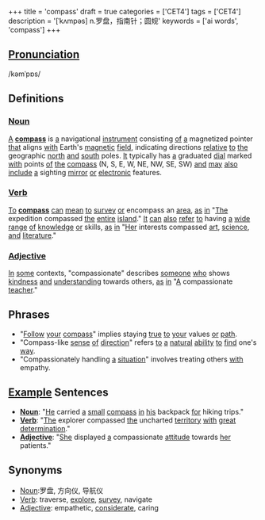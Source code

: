 +++
title = 'compass'
draft = true
categories = ['CET4']
tags = ['CET4']
description = '[ˈkʌmpəs] n.罗盘，指南针；圆规'
keywords = ['ai words', 'compass']
+++

## [Pronunciation](/post/pronunciation/)
/kəmˈpɒs/

## Definitions
### [Noun](/post/noun/)
[A](/post/a/) **[compass](/post/compass/)** is [a](/post/a/) navigational [instrument](/post/instrument/) consisting [of](/post/of/) [a](/post/a/) magnetized pointer [that](/post/that/) aligns [with](/post/with/) Earth's [magnetic](/post/magnetic/) [field](/post/field/), indicating directions [relative](/post/relative/) [to](/post/to/) [the](/post/the/) geographic [north](/post/north/) [and](/post/and/) [south](/post/south/) poles. [It](/post/it/) typically has [a](/post/a/) graduated [dial](/post/dial/) marked [with](/post/with/) points [of](/post/of/) [the](/post/the/) [compass](/post/compass/) (N, S, E, W, NE, NW, SE, SW) [and](/post/and/) [may](/post/may/) [also](/post/also/) [include](/post/include/) [a](/post/a/) sighting [mirror](/post/mirror/) [or](/post/or/) [electronic](/post/electronic/) features.

### [Verb](/post/verb/)
[To](/post/to/) **[compass](/post/compass/)** [can](/post/can/) [mean](/post/mean/) [to](/post/to/) [survey](/post/survey/) [or](/post/or/) encompass an [area](/post/area/), [as](/post/as/) [in](/post/in/) "[The](/post/the/) expedition compassed [the](/post/the/) [entire](/post/entire/) [island](/post/island/)." [It](/post/it/) [can](/post/can/) [also](/post/also/) [refer](/post/refer/) [to](/post/to/) having [a](/post/a/) [wide](/post/wide/) [range](/post/range/) [of](/post/of/) [knowledge](/post/knowledge/) [or](/post/or/) skills, [as](/post/as/) [in](/post/in/) "[Her](/post/her/) interests compassed [art](/post/art/), [science](/post/science/), [and](/post/and/) [literature](/post/literature/)."

### [Adjective](/post/adjective/)
[In](/post/in/) [some](/post/some/) contexts, "compassionate" describes [someone](/post/someone/) [who](/post/who/) shows [kindness](/post/kindness/) [and](/post/and/) [understanding](/post/understanding/) towards others, [as](/post/as/) [in](/post/in/) "[A](/post/a/) compassionate [teacher](/post/teacher/)."

## Phrases
- "[Follow](/post/follow/) [your](/post/your/) [compass](/post/compass/)" implies staying [true](/post/true/) [to](/post/to/) [your](/post/your/) values [or](/post/or/) [path](/post/path/).
- "Compass-like [sense](/post/sense/) [of](/post/of/) [direction](/post/direction/)" refers [to](/post/to/) [a](/post/a/) [natural](/post/natural/) [ability](/post/ability/) [to](/post/to/) [find](/post/find/) one's [way](/post/way/).
- "Compassionately handling [a](/post/a/) [situation](/post/situation/)" involves treating others [with](/post/with/) empathy.

## [Example](/post/example/) Sentences
- **[Noun](/post/noun/)**: "[He](/post/he/) carried [a](/post/a/) [small](/post/small/) [compass](/post/compass/) [in](/post/in/) [his](/post/his/) backpack [for](/post/for/) hiking trips."
- **[Verb](/post/verb/)**: "[The](/post/the/) explorer compassed [the](/post/the/) uncharted [territory](/post/territory/) [with](/post/with/) [great](/post/great/) [determination](/post/determination/)."
- **[Adjective](/post/adjective/)**: "[She](/post/she/) displayed [a](/post/a/) compassionate [attitude](/post/attitude/) towards [her](/post/her/) patients."

## Synonyms
- [Noun](/post/noun/):罗盘, 方向仪, 导航仪
- [Verb](/post/verb/): traverse, [explore](/post/explore/), [survey](/post/survey/), navigate
- [Adjective](/post/adjective/): empathetic, [considerate](/post/considerate/), caring
